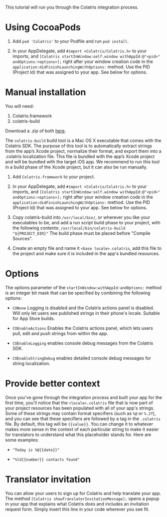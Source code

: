 This tutorial will run you through the Colatris integration process.

# Using CocoaPods

1. Add `pod 'Colatris'` to your Podfile and run `pod install`.

2. In your AppDelegate, add `#import <Colatris/Colatris.h>` to your imports, and `[Colatris startInWindow:self.window withAppId:@"<pid>" andOptions:<options>];` right after your window creation code in the `application:didFinishLaunchingWithOptions:` method. Use the PID (Project Id) that was assigned to your app. See below for options.

# Manual installation

You will need:

1. Colatris.framework
2. colatris-build


Download a .zip of both [here](https://github.com/colatris/colatris-ios-sdk/archive/master.zip).


The `colatris-build` build tool is a Mac OS X executable that comes with the Colatris SDK. The purpose of this tool is to automatically extract strings from the app’s Xcode project, normalize their format, and export them into a .colatris localization file. This file is bundled with the app’s Xcode project and will be bundled with the target iOS app. We recommend to run this tool in a build phase of the Xcode project, but it can also be run manually.


1. Add `Colatris.framework` to your project.


2. In your AppDelegate, add `#import <Colatris/Colatris.h>` to your imports, and `[Colatris startInWindow:self.window withAppId:@"<pid>" andOptions:<options>];` right after your window creation code in the `application:didFinishLaunchingWithOptions:` method. Use the PID (Project Id) that was assigned to your app. See below for options.
	
	
3. Copy colatris-build into `/usr/local/bin/`, or wherever you like your executables to be, and add a run script build phase to your project, with the following contents:
`/usr/local/bin/colatris-build "${PROJECT_DIR}"`
The build phase must be placed before "Compile Sources".


4. Create an empty file and name it `<base locale>.colatris`, add this file to the project and make sure it is included in the app's bundled resources.

# Options

The options parameter of the `startInWindow:withAppId:andOptions:` method is an integer bit mask that can be specified by combining the following options:

* `CONone` Logging is disabled and the Colatris actions panel is disabled. Will only let users see published strings in their phone's locale. Suitable for App Store builds.

* `COEnableActions` Enables the Colatris actions panel, which lets users pull, edit and push strings from within the app.

* `COEnableLogging` enables console debug messages from the Colatris SDK.

* `COEnableStringDebug` enables detailed console debug messages for string localization.

# Provide better context

Once you've gone through the integration process and built your app for the first time, you'll notice that the `<locale>.colatris` file that is now part of your project resources has been populated with all of your app's strings. Some of these strings may contain format specifiers (such as `%@` or `%.2f`), and you can see that these specifiers are followed by a tag in the `.colatris` file. By default, this tag will be `{{value}}`. You can change it to whatever makes more sense in the context of each particular string to make it easier for translators to understand what this placeholder stands for. Here are some examples:
	
* `"Today is %@{{date}}"`

* `"%ld{{number}} contacts found"`


# Translator invitation

You can allow your users to sign up for Colatris and help translate your app. The method `[Colatris showTranslatorInvitationMessage];` opens a popup in your app that explains what Colatris does and includes an invitation request form. Simply insert this line in your code wherever you see fit.


